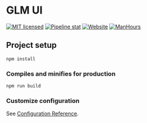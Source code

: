 # GLM UI

[![MIT licensed](https://img.shields.io/badge/license-MIT-blue.svg)](https://gitlab.aiursoft.cn/aiursoft/GLM-UI/-/blob/master/LICENSE)
[![Pipeline stat](https://gitlab.aiursoft.cn/aiursoft/GLM-UI/badges/master/pipeline.svg)](https://gitlab.aiursoft.cn/aiursoft/GLM-UI/-/pipelines)
[![Website](https://img.shields.io/website?url=https%3A%2F%2Fglm.aiursoft.cn)](https://glm.aiursoft.cn)
[![ManHours](https://manhours.aiursoft.cn/r/gitlab.aiursoft.cn/aiursoft/glm-ui.svg)](https://gitlab.aiursoft.cn/aiursoft/glm-ui/-/commits/master?ref_type=heads)

## Project setup

```
npm install
```

### Compiles and minifies for production

```
npm run build
```

### Customize configuration

See [Configuration Reference](https://cli.vuejs.org/config/).
